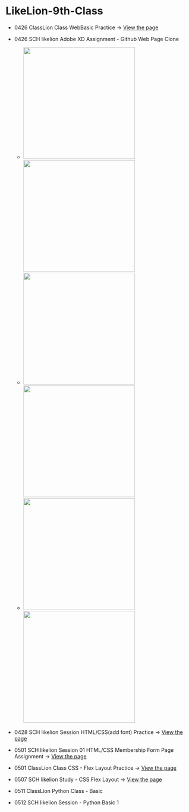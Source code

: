 # LikeLion-9th-Class

- 0426 ClassLion Class WebBasic Practice -> [View the page](https://yebinleee.github.io/LikeLion-9th-Class/0426%20ClassLion%20WebBasic%20Class/index.html)
- 0426 SCH likelion Adobe XD Assignment - Github Web Page Clone
    - <img src="https://YebinLeee.github.io/LikeLion-9th-Class/0426%20SCH%20likelion%20AdobeXD%20assignment%20-%20Web%20Page%20Clone/%EC%9B%B9%201920%20%E2%80%93%201.png" width=300>  <img src="https://YebinLeee.github.io/LikeLion-9th-Class/0426%20SCH%20likelion%20AdobeXD%20assignment%20-%20Web%20Page%20Clone/%EC%9B%B9%201920%20%E2%80%93%205.png" width=300>
    -  <img src="https://YebinLeee.github.io/LikeLion-9th-Class/0426%20SCH%20likelion%20AdobeXD%20assignment%20-%20Web%20Page%20Clone/%EC%9B%B9%201920%20%E2%80%93%202.png" width=300>  <img src="https://YebinLeee.github.io/LikeLion-9th-Class/0426%20SCH%20likelion%20AdobeXD%20assignment%20-%20Web%20Page%20Clone/%EC%9B%B9%201920%20%E2%80%93%206.png" width=300>
    -   <img src="https://YebinLeee.github.io/LikeLion-9th-Class/0426%20SCH%20likelion%20AdobeXD%20assignment%20-%20Web%20Page%20Clone/%EC%9B%B9%201920%20%E2%80%93%203.png" width=300>  <img src="https://YebinLeee.github.io/LikeLion-9th-Class/0426%20SCH%20likelion%20AdobeXD%20assignment%20-%20Web%20Page%20Clone/%EC%9B%B9%201920%20%E2%80%93%207.png" width=300>


- 0428 SCH likelion Session HTML/CSS(add font) Practice -> [View the page](https://yebinleee.github.io/LikeLion-9th-Class/0428%20SCH%20likelion%20Session%20-%20HTML%20CSS%20Practice/test.html)
- 0501 SCH likelion Session 01 HTML/CSS Membership Form Page Assignment -> [View the page](https://yebinleee.github.io/LikeLion-9th-Class/0501%20SCH%20likelion%20HTML%20CSS%20Assignment%20-%20Membership%20Form/Membership%20Form.html)

- 0501 ClassLion Class CSS - Flex Layout Practice -> [View the page](https://yebinleee.github.io/LikeLion-9th-Class/0501%20ClassLion%20Class%20-%20CSS%20Flex/flex-layout.html)
- 0507 SCH likelion Study - CSS Flex Layout -> [View the page](https://yebinleee.github.io/LikeLion-9th-Class/0507%20SCH%20likelion%20CSS%20Study%20-%20layout%20flex/flex%20layout.html)

- 0511 ClassLion Python Class - Basic
- 0512 SCH likelion Session - Python Basic 1

